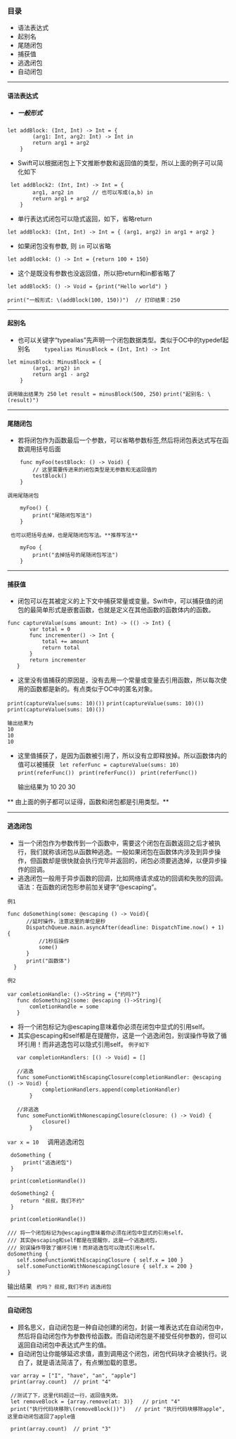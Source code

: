 ### 目录
- 语法表达式
- 起别名
- 尾随闭包
- 捕获值
- 逃逸闭包
- 自动闭包

_ _ _

#### 语法表达式
- ##### 一般形式
```
let addBlock: (Int, Int) -> Int = {
        (arg1: Int, arg2: Int) -> Int in
        return arg1 + arg2
    }
```
- Swift可以根据闭包上下文推断参数和返回值的类型，所以上面的例子可以简化如下
```
 let addBlock2: (Int, Int) -> Int = {
        arg1, arg2 in      // 也可以写成(a,b) in
        return arg1 + arg2
    }
```
- 单行表达式闭包可以隐式返回，如下，省略return
```
let addBlock3: (Int, Int) -> Int = { (arg1, arg2) in arg1 + arg2 }
```

- 如果闭包没有参数, 则 `in` 可以省略
```
let addBlock4: () -> Int = {return 100 + 150}
```

- 这个是既没有参数也没返回值，所以把return和in都省略了
```
let addBlock5: () -> Void = {print("Hello world") }
```

`print("一般形式: \(addBlock(100, 150))")  // 打印结果：250`

_ _ _

#### 起别名
- 也可以关键字“typealias”先声明一个闭包数据类型。类似于OC中的typedef起别名
`    typealias MinusBlock = (Int, Int) -> Int`
```
let minusBlock: MinusBlock = {
        (arg1, arg2) in
        return arg1 - arg2
    }
```
`调用输出结果为 250`
`let result = minusBlock(500, 250)`
 `print("起别名: \(result)")`
_ _ _

#### 尾随闭包
-  若将闭包作为函数最后一个参数，可以省略参数标签,然后将闭包表达式写在函数调用括号后面
```
    func myFoo(testBlock: () -> Void) {
        // 这里需要传进来的闭包类型是无参数和无返回值的
        testBlock()
    }
```
`调用尾随闭包`
```
	myFoo() {
        print("尾随闭包写法")
    }
```

     也可以把括号去掉，也是尾随闭包写法。**推荐写法**
```
    myFoo { 
        print("去掉括号的尾随闭包写法")
    }
```

_ _ _

#### 捕获值
- 闭包可以在其被定义的上下文中捕获常量或变量。Swift中，可以捕获值的闭包的最简单形式是嵌套函数，也就是定义在其他函数的函数体内的函数。
 ```
 func captureValue(sums amount: Int) -> (() -> Int) {
        var total = 0
        func incrementer() -> Int {
            total += amount
            return total
        }
        return incrementer
    }
```
- 这里没有值捕获的原因是，没有去用一个常量或变量去引用函数，所以每次使用的函数都是新的。有点类似于OC中的匿名对象。

`print(captureValue(sums: 10)())`
`print(captureValue(sums: 10)())`
`print(captureValue(sums: 10)())`
    
    输出结果为
    10
    10
    10

- 这里值捕获了，是因为函数被引用了，所以没有立即释放掉。所以函数体内的值可以被捕获
` let referFunc = captureValue(sums: 10)`
` print(referFunc())`
` print(referFunc())`
` print(referFunc())`

    输出结果为
    10
    20
    30

** 由上面的例子都可以证得，函数和闭包都是引用类型。**

_ _ _

#### 逃逸闭包
- 当一个闭包作为参数传到一个函数中，需要这个闭包在函数返回之后才被执行，我们就称该闭包从函数种逃逸。一般如果闭包在函数体内涉及到异步操作，但函数却是很快就会执行完毕并返回的，闭包必须要逃逸掉，以便异步操作的回调。
- 逃逸闭包一般用于异步函数的回调，比如网络请求成功的回调和失败的回调。语法：在函数的闭包形参前加关键字“@escaping”。

`例1`
  ```
func doSomething(some: @escaping () -> Void){
        //延时操作，注意这里的单位是秒
        DispatchQueue.main.asyncAfter(deadline: DispatchTime.now() + 1) {
            //1秒后操作
            some()
        }
        print("函数体")
    }
```

`例2`
 ```
var comletionHandle: ()->String = {"约吗?"}
    func doSomething2(some: @escaping ()->String){
        comletionHandle = some
    }
```

- 将一个闭包标记为@escaping意味着你必须在闭包中显式的引用self。
- 其实@escaping和self都是在提醒你，这是一个逃逸闭包，别误操作导致了循环引用！而非逃逸包可以隐式引用self。
    `例子如下`

 ```
    var completionHandlers: [() -> Void] = []

    //逃逸
    func someFunctionWithEscapingClosure(completionHandler: @escaping () -> Void) {
            completionHandlers.append(completionHandler)
        }

    //非逃逸
    func someFunctionWithNonescapingClosure(closure: () -> Void) {
            closure()
        }
 ```

`var x = 10`
    
 调用逃逸闭包

 ```
  doSomething {
      print("逃逸闭包")
  }
 ```

 ```
  print(comletionHandle())
 ```
 ```
  doSomething2 {
     return "叔叔，我们不约"
  }
 ```
 ```
  print(comletionHandle())
 ```

 ```
/// 将一个闭包标记为@escaping意味着你必须在闭包中显式的引用self。
/// 其实@escaping和self都是在提醒你，这是一个逃逸闭包，
/// 别误操作导致了循环引用！而非逃逸包可以隐式引用self。
doSomething {
    self.someFunctionWithEscapingClosure { self.x = 100 }
    self.someFunctionWithNonescapingClosure { self.x = 200 }
}
 ```
 输出结果
` 约吗？`
`叔叔,我们不约`
`逃逸闭包`

_ _ _

#### 自动闭包
- 顾名思义，自动闭包是一种自动创建的闭包，封装一堆表达式在自动闭包中，然后将自动闭包作为参数传给函数。而自动闭包是不接受任何参数的，但可以返回自动闭包中表达式产生的值。
- 自动闭包让你能够延迟求值，直到调用这个闭包，闭包代码块才会被执行。说白了，就是语法简洁了，有点懒加载的意思。
```
 var array = ["I", "have", "an", "apple"]
 print(array.count)  // print "4"

 //测试了下，这里代码超过一行，返回值失效。
 let removeBlock = {array.remove(at: 3)}   // print "4"
 print("执行代码块移除\(removeBlock())")   // print "执行代码块移除apple", 这里自动闭包返回了apple值

 print(array.count)  // print "3"
```

